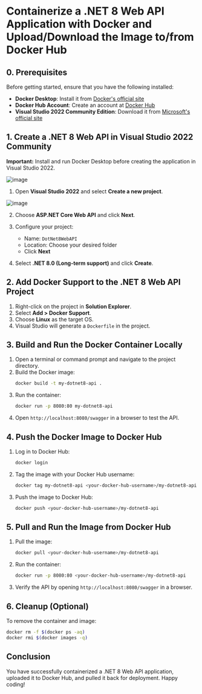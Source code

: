 # Containerize a .NET 8 Web API Application with Docker and Upload/Download the Image to/from Docker Hub

## 0. Prerequisites
Before getting started, ensure that you have the following installed:
- **Docker Desktop**: Install it from [Docker's official site](https://www.docker.com/products/docker-desktop/)
- **Docker Hub Account**: Create an account at [Docker Hub](https://hub.docker.com/)
- **Visual Studio 2022 Community Edition**: Download it from [Microsoft's official site](https://visualstudio.microsoft.com/)

## 1. Create a .NET 8 Web API in Visual Studio 2022 Community
**Important:** Install and run Docker Desktop before creating the application in Visual Studio 2022.

![image](https://github.com/user-attachments/assets/e335b5ff-05c4-4fcc-b91b-ec2049146c2a)

1. Open **Visual Studio 2022** and select **Create a new project**.

![image](https://github.com/user-attachments/assets/1f8b45fc-c682-4984-aeca-5ce99d6ed07b)

2. Choose **ASP.NET Core Web API** and click **Next**.




3. Configure your project:
   - Name: `DotNet8WebAPI`
   - Location: Choose your desired folder
   - Click **Next**
4. Select **.NET 8.0 (Long-term support)** and click **Create**.

## 2. Add Docker Support to the .NET 8 Web API Project
1. Right-click on the project in **Solution Explorer**.
2. Select **Add > Docker Support**.
3. Choose **Linux** as the target OS.
4. Visual Studio will generate a `Dockerfile` in the project.

## 3. Build and Run the Docker Container Locally
1. Open a terminal or command prompt and navigate to the project directory.
2. Build the Docker image:
   ```sh
   docker build -t my-dotnet8-api .
   ```
3. Run the container:
   ```sh
   docker run -p 8080:80 my-dotnet8-api
   ```
4. Open `http://localhost:8080/swagger` in a browser to test the API.

## 4. Push the Docker Image to Docker Hub
1. Log in to Docker Hub:
   ```sh
   docker login
   ```
2. Tag the image with your Docker Hub username:
   ```sh
   docker tag my-dotnet8-api <your-docker-hub-username>/my-dotnet8-api
   ```
3. Push the image to Docker Hub:
   ```sh
   docker push <your-docker-hub-username>/my-dotnet8-api
   ```

## 5. Pull and Run the Image from Docker Hub
1. Pull the image:
   ```sh
   docker pull <your-docker-hub-username>/my-dotnet8-api
   ```
2. Run the container:
   ```sh
   docker run -p 8080:80 <your-docker-hub-username>/my-dotnet8-api
   ```
3. Verify the API by opening `http://localhost:8080/swagger` in a browser.

## 6. Cleanup (Optional)
To remove the container and image:
```sh
docker rm -f $(docker ps -aq)
docker rmi $(docker images -q)
```

## Conclusion
You have successfully containerized a .NET 8 Web API application, uploaded it to Docker Hub, and pulled it back for deployment. Happy coding!

